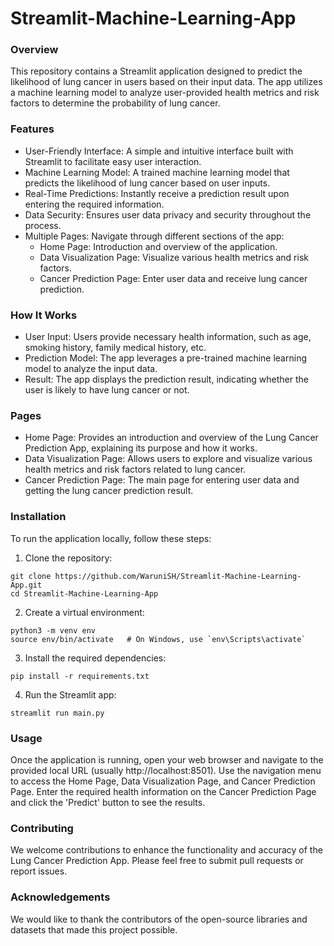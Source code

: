 # Streamlit-Machine-Learning-App

### Overview
This repository contains a Streamlit application designed to predict the likelihood of lung cancer in users based on their input data. The app utilizes a machine learning model to analyze user-provided health metrics and risk factors to determine the probability of lung cancer.

### Features
* User-Friendly Interface: A simple and intuitive interface built with Streamlit to facilitate easy user interaction.
* Machine Learning Model: A trained machine learning model that predicts the likelihood of lung cancer based on user inputs.
* Real-Time Predictions: Instantly receive a prediction result upon entering the required information.
* Data Security: Ensures user data privacy and security throughout the process.
* Multiple Pages: Navigate through different sections of the app:
    * Home Page: Introduction and overview of the application.
    * Data Visualization Page: Visualize various health metrics and risk factors.
    * Cancer Prediction Page: Enter user data and receive lung cancer prediction.

### How It Works
* User Input: Users provide necessary health information, such as age, smoking history, family medical history, etc.
* Prediction Model: The app leverages a pre-trained machine learning model to analyze the input data.
* Result: The app displays the prediction result, indicating whether the user is likely to have lung cancer or not.

### Pages
* Home Page: Provides an introduction and overview of the Lung Cancer Prediction App, explaining its purpose and how it works.
* Data Visualization Page: Allows users to explore and visualize various health metrics and risk factors related to lung cancer.
* Cancer Prediction Page: The main page for entering user data and getting the lung cancer prediction result.

### Installation

To run the application locally, follow these steps:
1. Clone the repository:
```
git clone https://github.com/WaruniSH/Streamlit-Machine-Learning-App.git
cd Streamlit-Machine-Learning-App
```
2. Create a virtual environment:
```
python3 -m venv env
source env/bin/activate   # On Windows, use `env\Scripts\activate`
```
3. Install the required dependencies:
```
pip install -r requirements.txt
```
4. Run the Streamlit app:

```
streamlit run main.py
```
### Usage

Once the application is running, open your web browser and navigate to the provided local URL (usually http://localhost:8501). Use the navigation menu to access the Home Page, Data Visualization Page, and Cancer Prediction Page. Enter the required health information on the Cancer Prediction Page and click the 'Predict' button to see the results.

### Contributing
We welcome contributions to enhance the functionality and accuracy of the Lung Cancer Prediction App. Please feel free to submit pull requests or report issues.

### Acknowledgements
We would like to thank the contributors of the open-source libraries and datasets that made this project possible.
